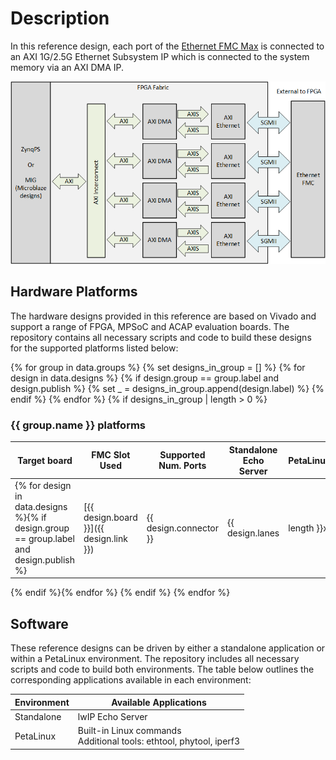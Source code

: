 # Description

In this reference design, each port of the [Ethernet FMC Max] is connected to an AXI 1G/2.5G Ethernet Subsystem IP
which is connected to the system memory via an AXI DMA IP.

![AXI Ethernet design block diagram](images/axi-eth-block-diagram.png)

## Hardware Platforms

The hardware designs provided in this reference are based on Vivado and support a range of FPGA, MPSoC and ACAP evaluation
boards. The repository contains all necessary scripts and code to build these designs for the supported platforms listed below:

{% for group in data.groups %}
    {% set designs_in_group = [] %}
    {% for design in data.designs %}
        {% if design.group == group.label and design.publish %}
            {% set _ = designs_in_group.append(design.label) %}
        {% endif %}
    {% endfor %}
    {% if designs_in_group | length > 0 %}
### {{ group.name }} platforms

| Target board        | FMC Slot Used | Supported<br>Num. Ports   | Standalone<br> Echo Server | PetaLinux |
|---------------------|---------------|---------|-----|-----|
{% for design in data.designs %}{% if design.group == group.label and design.publish %}| [{{ design.board }}]({{ design.link }}) | {{ design.connector }} | {{ design.lanes | length }}x | {% if design.baremetal %} ✅ {% else %} ❌ {% endif %} | {% if design.petalinux %} ✅ {% else %} ❌ {% endif %} |
{% endif %}{% endfor %}
{% endif %}
{% endfor %}

## Software

These reference designs can be driven by either a standalone application or within a PetaLinux environment. 
The repository includes all necessary scripts and code to build both environments. The table 
below outlines the corresponding applications available in each environment:

| Environment      | Available Applications  |
|------------------|-------------------------|
| Standalone       | lwIP Echo Server |
| PetaLinux        | Built-in Linux commands<br>Additional tools: ethtool, phytool, iperf3 |


[Ethernet FMC Max]: https://ethernetfmc.com/docs/ethernet-fmc-max/overview/
